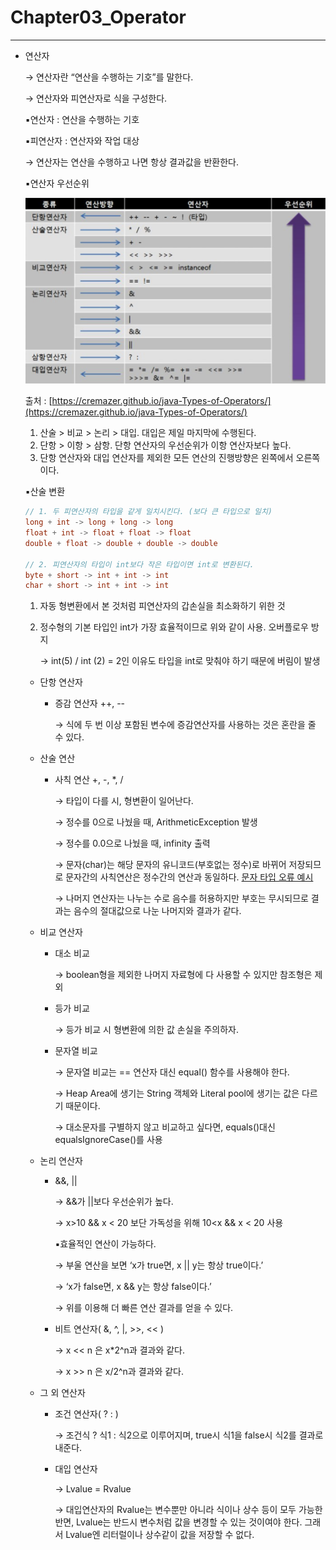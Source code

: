 # Chapter03_Operator

---

- 연산자
    
    → 연산자란 “연산을 수행하는 기호”를 말한다.
    
    → 연산자와 피연산자로 식을 구성한다.
    
    ▪️연산자 : 연산을 수행하는 기호
    
    ▪️피연산자 : 연산자와 작업 대상
    
    → 연산자는 연산을 수행하고 나면 항상 결과값을 반환한다.
    
    ▪️연산자 우선순위
    
    ![Operator img](img/operator.png)
    
    출처 : [https://cremazer.github.io/java-Types-of-Operators/](https://cremazer.github.io/java-Types-of-Operators/)
    
    1. 산술 > 비교 > 논리 > 대입. 대입은 제일 마지막에 수행된다.
    2. 단항 > 이항 > 삼항. 단항 연산자의 우선순위가 이항 연산자보다 높다.
    3. 단항 연산자와 대입 연산자를 제외한 모든 연산의 진행방향은 왼쪽에서 오른쪽이다.
    
    ▪️산술 변환
    
    ```java
    // 1. 두 피연산자의 타입을 같게 일치시킨다. (보다 큰 타입으로 일치)
    long + int -> long + long -> long
    float + int -> float + float -> float
    double + float -> double + double -> double
    
    // 2. 피연산자의 타입이 int보다 작은 타입이면 int로 변환된다.
    byte + short -> int + int -> int
    char + short -> int + int -> int
    
    ```
    
    1. 자동 형변환에서 본 것처럼 피연산자의 갑손실을 최소화하기 위한 것
    2. 정수형의 기본 타입인 int가 가장 효율적이므로 위와 같이 사용. 오버플로우 방지
        
        → int(5) / int (2) = 2인 이유도 타입을 int로 맞춰야 하기 때문에 버림이 발생
        
    - 단항 연산자
        - 증감 연산자 ++, --
            
            → 식에 두 번 이상 포함된 변수에 증감연산자를 사용하는 것은 혼란을 줄 수 있다.
            
    - 산술 연산
        - 사칙 연산 +, -, *, /
            
            → 타입이 다를 시, 형변환이 일어난다.
            
            → 정수를 0으로 나눴을 때, ArithmeticException 발생
            
            → 정수를 0.0으로 나눴을 때, infinity 출력
            
            → 문자(char)는 해당 문자의 유니코드(부호없는 정수)로 바뀌어 저장되므로 문자간의 사칙연산은 정수간의 연산과 동일하다. [문자 타입 오류 예시](src/main/java/chapter03/OperatorEx02.java)
            
            → 나머지 연산자는 나누는 수로 음수를 허용하지만 부호는 무시되므로 결과는 음수의 절대값으로 나눈 나머지와 결과가 같다.
            
    - 비교 연산자
        - 대소 비교
            
            → boolean형을 제외한 나머지 자료형에 다 사용할 수 있지만 참조형은 제외
            
        - 등가 비교
            
            → 등가 비교 시 형변환에 의한 값 손실을 주의하자.
            
        - 문자열 비교
            
            → 문자열 비교는 == 연산자 대신 equal() 함수를 사용해야 한다.
            
            → Heap Area에 생기는 String 객체와 Literal pool에 생기는 값은 다르기 때문이다.
            
            → 대소문자를 구별하지 않고  비교하고 싶다면, equals()대신 equalsIgnoreCase()를 사용
            
        
    - 논리 연산자
        - &&, ||
            
            → &&가 ||보다 우선순위가 높다.
            
            → x>10 && x < 20 보단 가독성을 위해 10<x && x < 20 사용
            
            ▪️효율적인 연산이 가능하다.
            
            → 부울 연산을 보면 ‘x가 true면, x || y는 항상 true이다.’
            
            → ‘x가 false면, x && y는 항상 false이다.’
            
            → 위를 이용해 더 빠른 연산 결과를 얻을 수 있다.
            
        - 비트 연산자( &, ^, |, >>, << )
            
            → x << n 은 x*2^n과 결과와 같다.
            
            → x >> n 은 x/2^n과 결과와 같다.
            
    - 그 외 연산자
        - 조건 연산자( ? : )
            
            → 조건식 ? 식1 : 식2으로 이루어지며, true시 식1을 false시 식2를 결과로 내준다.
            
        - 대입 연산자
            
            → Lvalue = Rvalue
            
            → 대입연산자의 Rvalue는 변수뿐만 아니라 식이나 상수 등이 모두 가능한 반면, Lvalue는 반드시 변수처럼 값을 변경할 수 있는 것이여야 한다. 그래서 Lvalue엔 리터럴이나 상수같이 값을 저장할 수 없다.
